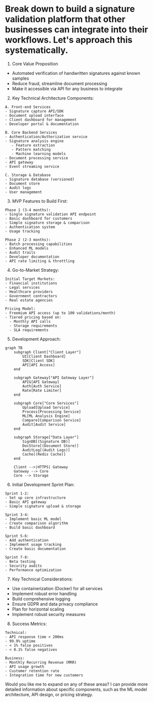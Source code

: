 # Break down to build a signature validation platform that other businesses can integrate into their workflows. Let's approach this systematically.

1. Core Value Proposition
- Automated verification of handwritten signatures against known samples
- Reduce fraud, streamline document processing
- Make it accessible via API for any business to integrate

2. Key Technical Architecture Components:
```
A. Front-end Services
- Signature capture API/SDK
- Document upload interface
- Client dashboard for management
- Developer portal & documentation

B. Core Backend Services
- Authentication/Authorization service
- Signature analysis engine
   - Feature extraction
   - Pattern matching
   - Machine learning models
- Document processing service
- API gateway
- Event streaming service

C. Storage & Database
- Signature database (versioned)
- Document store
- Audit logs
- User management
```

3. MVP Features to Build First:
```
Phase 1 (3-4 months):
- Single signature validation API endpoint
- Basic dashboard for customers
- Simple signature storage & comparison
- Authentication system
- Usage tracking

Phase 2 (2-3 months):
- Batch processing capabilities
- Enhanced ML models
- Audit trails
- Developer documentation
- API rate limiting & throttling
```

4. Go-to-Market Strategy:
```
Initial Target Markets:
- Financial institutions
- Legal services
- Healthcare providers
- Government contractors
- Real estate agencies

Pricing Model:
- Freemium API access (up to 100 validations/month)
- Tiered pricing based on:
  - Monthly API calls
  - Storage requirements
  - SLA requirements
```

5. Development Approach:



```mermaid
graph TB
    subgraph Client["Client Layer"]
        UI[Client Dashboard]
        SDK[Client SDK]
        API[API Access]
    end

    subgraph Gateway["API Gateway Layer"]
        APIG[API Gateway]
        Auth[Auth Service]
        Rate[Rate Limiter]
    end

    subgraph Core["Core Services"]
        Upload[Upload Service]
        Process[Processing Service]
        ML[ML Analysis Engine]
        Compare[Comparison Service]
        Audit[Audit Service]
    end

    subgraph Storage["Data Layer"]
        SignDB[(Signature DB)]
        DocStore[(Document Store)]
        AuditLog[(Audit Logs)]
        Cache[(Redis Cache)]
    end

    Client -->|HTTPS| Gateway
    Gateway --> Core
    Core --> Storage

```

6. Initial Development Sprint Plan:
```
Sprint 1-2:
- Set up core infrastructure
- Basic API gateway
- Simple signature upload & storage

Sprint 3-4:
- Implement basic ML model
- Create comparison algorithm
- Build basic dashboard

Sprint 5-6:
- Add authentication
- Implement usage tracking
- Create basic documentation

Sprint 7-8:
- Beta testing
- Security audits
- Performance optimization
```

7. Key Technical Considerations:
- Use containerization (Docker) for all services
- Implement robust error handling
- Build comprehensive logging
- Ensure GDPR and data privacy compliance
- Plan for horizontal scaling
- Implement robust security measures

8. Success Metrics:
```
Technical:
- API response time < 200ms
- 99.9% uptime
- < 1% false positives
- < 0.1% false negatives

Business:
- Monthly Recurring Revenue (MRR)
- API usage growth
- Customer retention rate
- Integration time for new customers
```

Would you like me to expand on any of these areas? I can provide more detailed information about specific components, such as the ML model architecture, API design, or pricing strategy.
